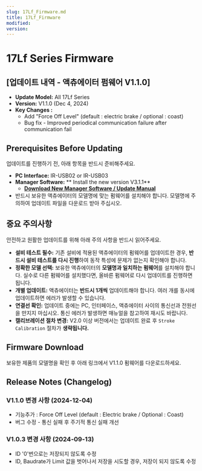 ```yaml
---
slug: 17Lf_Firmware.md
title: 17Lf_Firmware
modified: 
version:
---
```

# 17Lf Series Firmware
## **[업데이트 내역 - 액츄에이터 펌웨어 V1.1.0]**
- **Update Model:** All 17Lf Series
- **Version:** V1.1.0 (Dec 4, 2024)
- **Key Changes :**
	- Add "Force Off Level" (default : electric brake / optional : coast)
	- Bug fix - Improved periodical communication failure after communication fail

## Prerequisites Before Updating

업데이트를 진행하기 전, 아래 항목을 반드시 준비해주세요.
- **PC Interface:** IR-USB02 or  IR-USB03
- **Manager Software:** ** Install the new version V3.1.1**
	- [**Download New Manager Software / Update Manual**](http://www.mightyzap.com/ko/digitalarchive6/?mod=document&pageid=1&uid=211)
- 반드시 보유한 액츄에이터의 모델명에 맞는 펌웨어를 설치해야 합니다. 모델명에 주의하여 업데이트 파일을 다운로드 받아 주십시오.

## 중요 주의사항
안전하고 원활한 업데이트를 위해 아래 주의 사항을 반드시 읽어주세요.
- **설비 테스트 필수:** 기존 설비에 적용된 액츄에이터의 펌웨어를 업데이트한 경우, **반드시 설비 테스트를 다시 진행**하여 동작 특성에 문제가 없는지 확인해야 합니다.
- **정확한 모델 선택:** 보유한 액츄에이터의 **모델명과 일치하는 펌웨어**를 설치해야 합니다. 실수로 다른 펌웨어를 설치했다면, 올바른 펌웨어로 다시 업데이트를 진행하면 됩니다.
- **개별 업데이트:** 액츄에이터는 **반드시 1개씩** 업데이트해야 합니다. 여러 개를 동시에 업데이트하면 에러가 발생할 수 있습니다.
- **연결선 확인:** 업데이트 중에는 PC, 인터페이스, 액츄에이터 사이의 통신선과 전원선을 만지지 마십시오. 통신 에러가 발생하면 매뉴얼을 참고하여 재시도 바랍니다.
- **캘리브레이션 절차 변경:** V2.0 이상 버전에서는 업데이트 완료 후 `Stroke Calibration` 절차가 **생략됩니다.**

## Firmware Download

보유한 제품의 모델명을 확인 후 아래 링크에서 V1.1.0 펌웨어를 다운로드하세요.

<FirmwareSelector17Lf/>

## Release Notes (Changelog)

### **V1.1.0 변경 사항 (2024-12-04)**
- 기능추가 : Force Off Level (default : Electric brake / Optional : Coast)
- 버그 수정 - 통신 실패 후 주기적 통신 실패 개선
### **V1.0.3 변경 사항 (2024-09-13)**
-  ID '0'번으로는 저장되지 않도록 수정
- ID, Baudrate가 Limit 값을 벗어나서 저장을 시도할 경우, 저장이 되지 않도록 수정